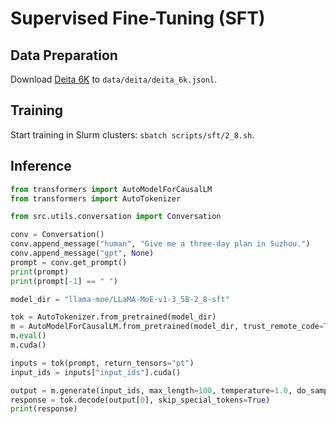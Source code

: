 # Supervised Fine-Tuning (SFT)

## Data Preparation

Download [Deita 6K](https://huggingface.co/datasets/hkust-nlp/deita-6k-v0) to `data/deita/deita_6k.jsonl`.

## Training

Start training in Slurm clusters: `sbatch scripts/sft/2_8.sh`.

## Inference

```python
from transformers import AutoModelForCausalLM
from transformers import AutoTokenizer

from src.utils.conversation import Conversation

conv = Conversation()
conv.append_message("human", "Give me a three-day plan in Suzhou.")
conv.append_message("gpt", None)
prompt = conv.get_prompt()
print(prompt)
print(prompt[-1] == " ")

model_dir = "llama-moe/LLaMA-MoE-v1-3_5B-2_8-sft"

tok = AutoTokenizer.from_pretrained(model_dir)
m = AutoModelForCausalLM.from_pretrained(model_dir, trust_remote_code=True)
m.eval()
m.cuda()

inputs = tok(prompt, return_tensors="pt")
input_ids = inputs["input_ids"].cuda()

output = m.generate(input_ids, max_length=100, temperature=1.0, do_sample=True, use_cache=True)
response = tok.decode(output[0], skip_special_tokens=True)
print(response)
```
